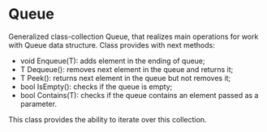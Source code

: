 # Queue
Generalized class-collection Queue, that realizes main operations for work with Queue data structure. Class provides with next methods:
 - void Enqueue(T):  adds element in the ending of queue;
 - T Dequeue():      removes next element in the queue and returns it;
 - T Peek():         returns next element in the queue but not removes it;
 - bool IsEmpty():   checks if the queue is empty;
 - bool Contains(T): checks if the queue contains an element passed as a parameter.

This class provides the ability to iterate over this collection.